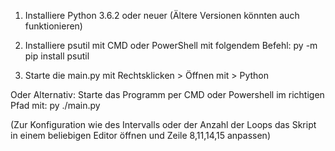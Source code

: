 1. Installiere Python 3.6.2 oder neuer
	(Ältere Versionen könnten auch funktionieren)
	
2. Installiere psutil mit CMD oder PowerShell mit folgendem Befehl:
	py -m pip install psutil
	
3. Starte die main.py mit Rechtsklicken > Öffnen mit > Python

Oder Alternativ: Starte das Programm per CMD oder Powershell im richtigen Pfad mit:
	py ./main.py

(Zur Konfiguration wie des Intervalls oder der Anzahl der Loops das Skript in einem beliebigen Editor öffnen und Zeile 8,11,14,15 anpassen)
